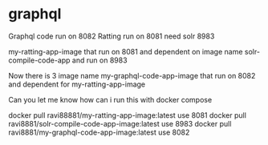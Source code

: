 # graphql

Graphql code run on 8082
Ratting run on 8081 need solr 8983


my-ratting-app-image that run on 8081 and dependent on image name solr-compile-code-app and run on 8983

Now there is 3 image name my-graphql-code-app-image that run on 8082 and dependent for my-ratting-app-image


Can you let me know how can i run this with docker compose 


docker pull ravi88881/my-ratting-app-image:latest
use 8081
docker pull ravi8881/solr-compile-code-app-image:latest
use 8983
docker pull ravi8881/my-graphql-code-app-image:latest
use 8082
